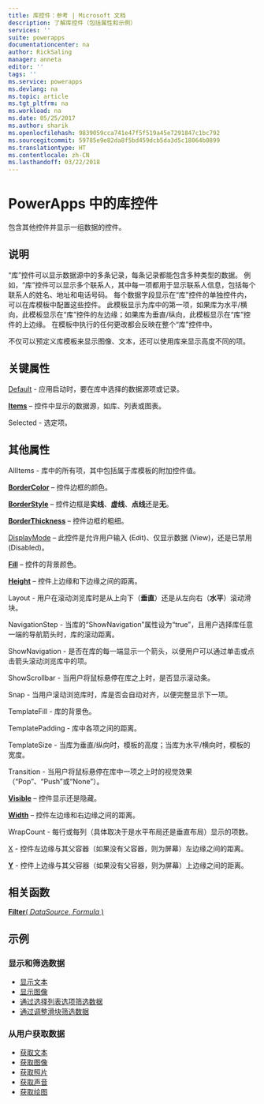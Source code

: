 ```yaml
---
title: 库控件：参考 | Microsoft 文档
description: 了解库控件（包括属性和示例）
services: ''
suite: powerapps
documentationcenter: na
author: RickSaling
manager: anneta
editor: ''
tags: ''
ms.service: powerapps
ms.devlang: na
ms.topic: article
ms.tgt_pltfrm: na
ms.workload: na
ms.date: 05/25/2017
ms.author: sharik
ms.openlocfilehash: 9839059cca741e47f5f519a45e7291847c1bc792
ms.sourcegitcommit: 59785e9e82da8f5bd459dcb5da3d5c18064b0899
ms.translationtype: HT
ms.contentlocale: zh-CN
ms.lasthandoff: 03/22/2018
---
```

# <a name="gallery-control-in-powerapps"></a>PowerApps 中的库控件
包含其他控件并显示一组数据的控件。

## <a name="description"></a>说明
“库”控件可以显示数据源中的多条记录，每条记录都能包含多种类型的数据。 例如，“库”控件可以显示多个联系人，其中每一项都用于显示联系人信息，包括每个联系人的姓名、地址和电话号码。 每个数据字段显示在“库”控件的单独控件内，可以在库模板中配置这些控件。 此模板显示为库中的第一项，如果库为水平/横向，此模板显示在“库”控件的左边缘；如果库为垂直/纵向，此模板显示在“库”控件的上边缘。 在模板中执行的任何更改都会反映在整个“库”控件中。

不仅可以预定义库模板来显示图像、文本，还可以使用库来显示高度不同的项。

## <a name="key-properties"></a>关键属性
[Default](properties-core.md) - 应用启动时，要在库中选择的数据源项或记录。

**[Items](properties-core.md)** – 控件中显示的数据源，如库、列表或图表。

Selected - 选定项。

## <a name="additional-properties"></a>其他属性
AllItems - 库中的所有项，其中包括属于库模板的附加控件值。

**[BorderColor](properties-color-border.md)** – 控件边框的颜色。

**[BorderStyle](properties-color-border.md)** – 控件边框是**实线**、**虚线**、**点线**还是**无**。

**[BorderThickness](properties-color-border.md)** – 控件边框的粗细。

[DisplayMode](properties-core.md) – 此控件是允许用户输入 (Edit)、仅显示数据 (View)，还是已禁用 (Disabled)。

**[Fill](properties-color-border.md)** – 控件的背景颜色。

**[Height](properties-size-location.md)** – 控件上边缘和下边缘之间的距离。

Layout - 用户在滚动浏览库时是从上向下（**垂直**）还是从左向右（**水平**）滚动滑块。

NavigationStep - 当库的“ShowNavigation”属性设为“true”，且用户选择库任意一端的导航箭头时，库的滚动距离。

ShowNavigation - 是否在库的每一端显示一个箭头，以便用户可以通过单击或点击箭头滚动浏览库中的项。

ShowScrollbar - 当用户将鼠标悬停在库之上时，是否显示滚动条。

Snap - 当用户滚动浏览库时，库是否会自动对齐，以便完整显示下一项。

TemplateFill - 库的背景色。

TemplatePadding - 库中各项之间的距离。

TemplateSize - 当库为垂直/纵向时，模板的高度；当库为水平/横向时，模板的宽度。

Transition - 当用户将鼠标悬停在库中一项之上时的视觉效果（“Pop”、“Push”或“None”）。

**[Visible](properties-core.md)** – 控件显示还是隐藏。

**[Width](properties-size-location.md)** – 控件左边缘和右边缘之间的距离。

WrapCount - 每行或每列（具体取决于是水平布局还是垂直布局）显示的项数。

[X](properties-size-location.md) - 控件左边缘与其父容器（如果没有父容器，则为屏幕）左边缘之间的距离。

**[Y](properties-size-location.md)** - 控件上边缘与其父容器（如果没有父容器，则为屏幕）上边缘之间的距离。

## <a name="related-functions"></a>相关函数
[**Filter**( *DataSource*, *Formula* )](../functions/function-filter-lookup.md)

## <a name="examples"></a>示例
### <a name="show-and-filter-data"></a>显示和筛选数据
* [显示文本](control-text-box.md#show-data-in-a-gallery)
* [显示图像](control-image.md#show-a-set-of-images-from-a-data-source)
* [通过选择列表选项筛选数据](control-drop-down.md#example)
* [通过调整滑块筛选数据](control-slider.md#example)

### <a name="get-data-from-the-user"></a>从用户获取数据
* [获取文本](control-text-input.md#collect-data)
* [获取图像](control-add-picture.md#add-images-to-an-image-gallery-control)
* [获取照片](control-camera.md#example)
* [获取声音](control-microphone.md#example)
* [获取绘图](control-pen-input.md#create-a-set-of-images)

